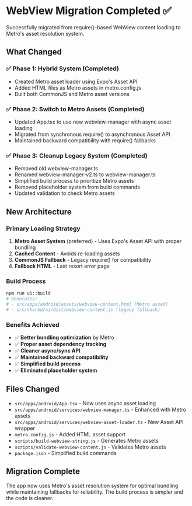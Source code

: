 # WebView Migration Completed ✅

Successfully migrated from require()-based WebView content loading to Metro's asset resolution system.

## What Changed

### ✅ Phase 1: Hybrid System (Completed)
- Created Metro asset loader using Expo's Asset API
- Added HTML files as Metro assets in metro.config.js
- Built both CommonJS and Metro asset versions

### ✅ Phase 2: Switch to Metro Assets (Completed)
- Updated App.tsx to use new webview-manager with async asset loading
- Migrated from synchronous require() to asynchronous Asset API
- Maintained backward compatibility with require() fallbacks

### ✅ Phase 3: Cleanup Legacy System (Completed)
- Removed old webview-manager.ts
- Renamed webview-manager-v2.ts to webview-manager.ts
- Simplified build process to prioritize Metro assets
- Removed placeholder system from build commands
- Updated validation to check Metro assets

## New Architecture

### Primary Loading Strategy
1. **Metro Asset System** (preferred) - Uses Expo's Asset API with proper bundling
2. **Cached Content** - Avoids re-loading assets
3. **CommonJS Fallback** - Legacy require() for compatibility
4. **Fallback HTML** - Last resort error page

### Build Process
```bash
npm run ui::build
# Generates:
# - src/apps/android/assets/webview-content.html (Metro asset)
# - src/shared/ui/dist/webview-content.js (legacy fallback)
```

### Benefits Achieved
- ✅ **Better bundling optimization** by Metro
- ✅ **Proper asset dependency tracking**
- ✅ **Cleaner async/sync API**
- ✅ **Maintained backward compatibility**
- ✅ **Simplified build process**
- ✅ **Eliminated placeholder system**

## Files Changed
- `src/apps/android/App.tsx` - Now uses async asset loading
- `src/apps/android/services/webview-manager.ts` - Enhanced with Metro assets
- `src/apps/android/services/webview-asset-loader.ts` - New Asset API wrapper
- `metro.config.js` - Added HTML asset support
- `scripts/build-webview-string.js` - Generates Metro assets
- `scripts/validate-webview-content.js` - Validates Metro assets
- `package.json` - Simplified build commands

## Migration Complete

The app now uses Metro's asset resolution system for optimal bundling while maintaining fallbacks for reliability. The build process is simpler and the code is cleaner.